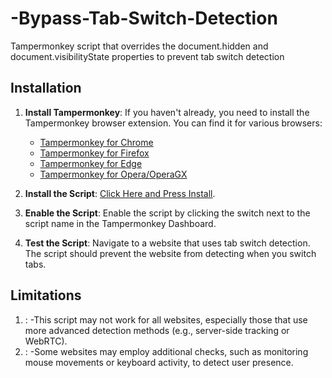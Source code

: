 # -Bypass-Tab-Switch-Detection
Tampermonkey script that overrides the document.hidden and document.visibilityState properties to prevent tab switch detection


## Installation

1. **Install Tampermonkey**:
   If you haven't already, you need to install the Tampermonkey browser extension. You can find it for various browsers:
   - [Tampermonkey for Chrome](https://chrome.google.com/webstore/detail/tampermonkey/dhdgffkkebhmkfjojejmpbldmpobfkfo)
   - [Tampermonkey for Firefox](https://addons.mozilla.org/en-US/firefox/addon/tampermonkey/)
   - [Tampermonkey for Edge](https://microsoftedge.microsoft.com/addons/detail/tampermonkey/iikmkjmpaadaobahmlepeloendndfphd)
   - [Tampermonkey for Opera/OperaGX](https://addons.opera.com/en-gb/extensions/details/tampermonkey-beta/)

2. **Install the Script**:
   [Click Here and Press Install](BypassTabSwitchDetection.user.js?raw=True).

3. **Enable the Script**:
   Enable the script by clicking the switch next to the script name in the Tampermonkey Dashboard.
4. **Test the Script**:
    Navigate to a website that uses tab switch detection. The script should prevent the website from detecting when you switch tabs.
   
## Limitations
   1. :
    -This script may not work for all websites, especially those that use more advanced detection methods (e.g., server-side tracking or WebRTC).
   2. :
    -Some websites may employ additional checks, such as monitoring mouse movements or keyboard activity, to detect user presence.
   
